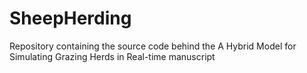 # SheepHerding
Repository containing the source code behind the A Hybrid Model for Simulating Grazing Herds in Real-time manuscript
